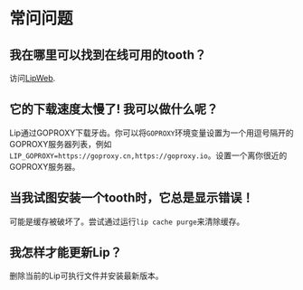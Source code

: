 # 常问问题

## 我在哪里可以找到在线可用的tooth？

访问[LipWeb](https://www.lippkg.com).

## 它的下载速度太慢了! 我可以做什么呢？

Lip通过GOPROXY下载牙齿。你可以将`GOPROXY`环境变量设置为一个用逗号隔开的GOPROXY服务器列表，例如`LIP_GOPROXY=https://goproxy.cn,https://goproxy.io`。设置一个离你很近的GOPROXY服务器。

## 当我试图安装一个tooth时，它总是显示错误！

可能是缓存被破坏了。尝试通过运行`lip cache purge`来清除缓存。

## 我怎样才能更新Lip？

删除当前的Lip可执行文件并安装最新版本。
